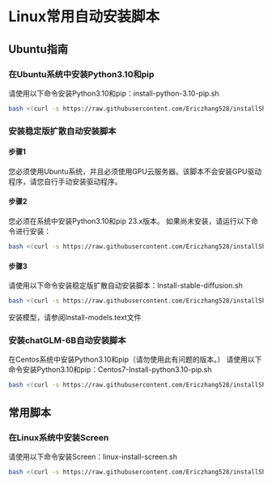 # Linux常用自动安装脚本
## Ubuntu指南
### 在Ubuntu系统中安装Python3.10和pip
请使用以下命令安装Python3.10和pip：install-python-3.10-pip.sh
```bash
bash <(curl -s https://raw.githubusercontent.com/Ericzhang528/installShell/main/Ubuntu-Install-python-3.10-pip.sh)
```
### 安装稳定版扩散自动安装脚本
#### 步骤1
您必须使用Ubuntu系统，并且必须使用GPU云服务器。该脚本不会安装GPU驱动程序，请您自行手动安装驱动程序。

#### 步骤2
您必须在系统中安装Python3.10和pip 23.x版本。
如果尚未安装，请运行以下命令进行安装：

```bash
bash <(curl -s https://raw.githubusercontent.com/Ericzhang528/installShell/main/Ubuntu-Install-python-3.10-pip.sh)
```

#### 步骤3
请使用以下命令安装稳定版扩散自动安装脚本：Install-stable-diffusion.sh

```bash
bash <(curl -s https://raw.githubusercontent.com/Ericzhang528/installShell/main/Ubuntu-Install-stable-diffusion.sh)
```
安装模型，请参阅Install-models.text文件

### 安装chatGLM-6B自动安装脚本
在Centos系统中安装Python3.10和pip（请勿使用此有问题的版本。）
请使用以下命令安装Python3.10和pip：Centos7-Install-python3.10-pip.sh

```bash
bash <(curl -s https://raw.githubusercontent.com/Ericzhang528/installShell/main/Centos7-Install-python3.10-pip.sh)
```

## 常用脚本
### 在Linux系统中安装Screen

请使用以下命令安装Screen：linux-install-screen.sh

```bash
bash <(curl -s https://raw.githubusercontent.com/Ericzhang528/installShell/main/linux-install-screen.sh)
```
